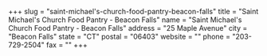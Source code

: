 +++
slug = "saint-michael's-church-food-pantry-beacon-falls"
title = "Saint Michael's Church Food Pantry - Beacon Falls"
name = "Saint Michael's Church Food Pantry - Beacon Falls"
address = "25 Maple Avenue"
city = "Beacon Falls"
state = "CT"
postal = "06403"
website = ""
phone = "203-729-2504"
fax = ""
+++
